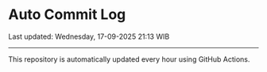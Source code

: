# Auto Commit Log

Last updated: Wednesday, 17-09-2025 21:13 WIB

---

This repository is automatically updated every hour using GitHub Actions.
